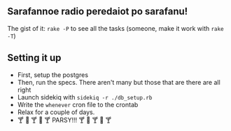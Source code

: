 ## Sarafannoe radio peredaiot po sarafanu!

The gist of it: `rake -P` to see all the tasks (someone, make it work with `rake -T`)

## Setting it up

* First, setup the postgres
* Then, run the specs. There aren't many but those that are there are all right
* Launch sidekiq with `sidekiq -r ./db_setup.rb`
* Write the `whenever` cron file to the crontab
* Relax for a couple of days.
* :cocktail: :tada: :cocktail: :tada: :cocktail: PARSY!!! :cocktail: :tada: :cocktail: :tada: :cocktail:

